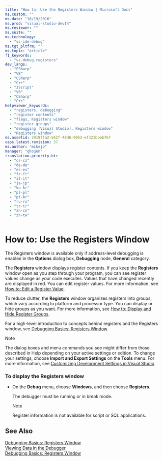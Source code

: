 ```yaml
---
title: "How to: Use the Registers Window | Microsoft Docs"
ms.custom: ""
ms.date: "10/19/2016"
ms.prod: "visual-studio-dev14"
ms.reviewer: ""
ms.suite: ""
ms.technology: 
  - "vs-ide-debug"
ms.tgt_pltfrm: ""
ms.topic: "article"
f1_keywords: 
  - "vs.debug.registers"
dev_langs: 
  - "FSharp"
  - "VB"
  - "CSharp"
  - "C++"
  - "JScript"
  - "VB"
  - "CSharp"
  - "C++"
helpviewer_keywords: 
  - "registers, debugging"
  - "register contents"
  - "flags, Registers window"
  - "register groups"
  - "debugging [Visual Studio], Registers window"
  - "Registers window"
ms.assetid: 2918ffa2-562f-40d6-9053-ef321bbeb767
caps.latest.revision: 37
ms.author: "mikejo"
manager: "ghogen"
translation.priority.ht: 
  - "cs-cz"
  - "de-de"
  - "es-es"
  - "fr-fr"
  - "it-it"
  - "ja-jp"
  - "ko-kr"
  - "pl-pl"
  - "pt-br"
  - "ru-ru"
  - "tr-tr"
  - "zh-cn"
  - "zh-tw"
---
```

# How to: Use the Registers Window
The Registers window is available only if address-level debugging is enabled in the **Options** dialog box, **Debugging** node, **General** category.  
  
 The **Registers** window displays register contents. If you keep the **Registers** window open as you step through your program, you can see register values change as your code executes. Values that have changed recently are displayed in red. You can edit register values. For more information, see [How to: Edit a Register Value](../debugger/how-to--edit-a-register-value.md).  
  
 To reduce clutter, the **Registers** window organizes registers into groups, which vary according to platform and processor type. You can display or hide groups as you want. For more information, see [How to: Display and Hide Register Groups](../debugger/how-to--display-and-hide-register-groups.md).  
  
 For a high-level introduction to concepts behind registers and the Registers window, see [Debugging Basics: Registers Window](../debugger/debugging-basics--registers-window.md).  
  
> [!NOTE]
>  The dialog boxes and menu commands you see might differ from those described in Help depending on your active settings or edition. To change your settings, choose **Import and Export Settings** on the **Tools** menu. For more information, see [Customizing Development Settings in Visual Studio](http://msdn.microsoft.com/en-us/22c4debb-4e31-47a8-8f19-16f328d7dcd3).  
  
### To display the Registers window  
  
-   On the **Debug** menu, choose **Windows**, and then choose **Registers**.  
  
     The debugger must be running or in break mode.  
  
    > [!NOTE]
    >  Register information is not available for script or SQL applications.  
  
## See Also  
 [Debugging Basics: Registers Window](../debugger/debugging-basics--registers-window.md)   
 [Viewing Data in the Debugger](../debugger/viewing-data-in-the-debugger.md)   
 [Debugging Basics: Registers Window](../debugger/debugging-basics--registers-window.md)